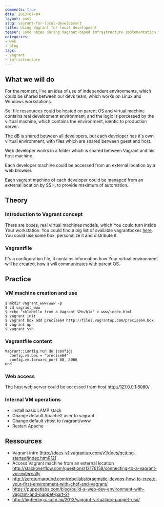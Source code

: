 ```yaml
--- 
comments: true 
date: 2013-07-04
layout: post 
slug: vagrant-for-local-development
title: Using Vagrant for local development
teaser: Some notes during Vagrant-based infrastructure implementation for local LAMP development
categories: 
- web
- blog
tags: 
- vagrant
- infrastructure
---
```


## What we will do

For the moment, I've an idea of use of independent environments, which could be shared between our devs team, which works on Linux and Windows workstations.

So, file ressources could be hosted on parent OS and virtual machine contains real development environment, and the logic is porcessed by the virtual machine, which contains the environment, identic to production server.

The dB is shared between all developers, but each developer has it's own virtual environment, with files which are shared between guest and host.

Web developer works in a folder which is shared between Vagrant and his host machine.

Each developer machine could be accessed from an external location by a web browser.

Each vagrant machine of each developer could be managed from an external location by SSH, to provide maximum of automation.

## Theory

### Introduction to Vagrant concept

There are boxes, real virtual machines models, which You could turn inside Your workstation. You could find a big list of available vagrantboxes [here][1]. You could use some box, personalize it and distribute it.

### Vagrantfile

It's a configuration file, it contains information how Your virtual environment will be created, how it will communicates with parent OS.

## Practice

### VM machine creation and use

    $ mkdir vagrant_www/www -p
    $ cd vagrant_www
    $ echo "<h1>Hello from a Vagrant VM</h1>" > www/index.html
    $ vagrant init
    $ vagrant box add precise64 http://files.vagrantup.com/precise64.box
    $ vagrant up
    $ vagrant ssh

### Vagrantfile content

    Vagrant::Config.run do |config|
      config.vm.box = "precise64"
      config.vm.forward_port 80, 8080
    end

### Web access

The host web server could be accessed from host http://127.0.0.1:8080/

### Internal VM operations
* Install basic LAMP stack
* Change default Apache2 user to vagrant
* Change default vhost to /vagrant/www
* Restart Apache

## Ressources
* Vagrant intro [http://docs-v1.vagrantup.com/v1/docs/getting-started/index.html][2]
* Access Vagrant machine from an external location http://stackoverflow.com/questions/12176159/connecting-to-a-vagrant-vm-externally
* http://zeroturnaround.com/rebellabs/pragmatic-devops-how-to-create-your-first-environment-with-chef-and-vagrant/
* https://puppetlabs.com/blog/build-a-web-dev-environment-with-vagrant-and-puppet-part-2/
* http://higherlogic.com.au/2013/vagrant-virtualbox-puppet-osx/

[1]:http://www.vagrantbox.es/
[2]:http://docs-v1.vagrantup.com/v1/docs/getting-started/index.html
